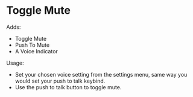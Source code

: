 # Toggle Mute
Adds:
- Toggle Mute
- Push To Mute
- A Voice Indicator

Usage:
- Set your chosen voice setting from the settings menu, same way you would set your push to talk keybind.
- Use the push to talk button to toggle mute.